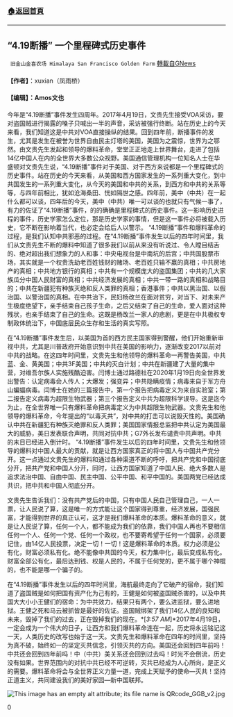 ###  [:house:返回首頁](https://github.com/ourhimalayas/txt)
---

## “4.19断播” 一个里程碑式历史事件
` 旧金山金喜农场 Himalaya San Francisco Golden Farm` [轉載自GNews](https://gnews.org/zh-hans/1198573/)

#### 
**【作者】**：xuxian（凤雨桥）

#### 【编辑】：Amos文也

今年是“4.19断播”事件发生四周年。2017年4月19日，文贵先生接受VOA采访，要对盗国贼进行揭露的嗓子只喊出一半的声音，采访被强行终断。站在历史上的今天来看，我们知道这是中共对VOA直接操纵的结果。回到四年前，断播事件的发生，尤其是发生在被誉为世界自由民主灯塔的美国，美国为之震惊，世界为之鄂然。由文贵先生发起和领导的爆料革命，堂堂正正地走上世界舞台，走进了包括14亿中国人在内的全世界大多数公众视野。美国通信管理机构一位知名人士在华盛顿对文贵先生说，“4.19断播”事件对于美国、对于西方来说都是一个里程碑式的历史事件。站在历史的今天来看，从美国和西方国家发生的一系列重大变化，到中共国发生的一系列重大变化，从今天的美国和中共的关系，到西方和中共的关系等等，与四年前相比，犹如沧海桑田、恍如隔世之感。四年前，美中（中共）在一起什么都可以谈，四年后的今天，美中（中共）唯一可以谈的也就只有气候一事了，有力的佐证了“4.19断播”事件，的的确确是里程碑式的历史事件。这一影响历史进程的事件，历史学家怎么定位，那是历史学家的事情，但是这一事件必将被载入历史，它不断在影响着当代，也必定会给后人以警示。
“4.19断播”事件和爆料革命的过程，是我们认知中共邪恶的过程。在“4.19断播”事件发生以后的四年时间里，我们从文贵先生不断的爆料中知道了很多我们以前从来没有听说过、令人瞠目结舌的、绝对超出我们想象力的人和事：中央电视台是中南坑的后宫；中共国股票市场，其实就是一个权贵洗劫老百姓钱财的赌场、老百姓只输不赢的真相；中共房地产的真相；中共地方银行的真相；中共有一个规模庞大的盗国集团；中共的几大家族瓜分中国人民财富的真相；中共经济发展的真相；中共一带一路的真相和战略目的；中共在新疆犯有种族灭绝和反人类罪的真相；香港事件；中共以黑治国、以假治国、以警治国的真相。在中共治下，民妇杨改兰在面对贫穷，对当下、对未来产生极度绝望下，亲手结束自己孩子生命，之后又结束了自己的生命，爱人面对这种残状，也亲手结束了自己的生命。这既是杨改兰一家人的悲剧，更是在中共极权专制政体统治下，中国底层民众生存和生活的真实写照。

在“4.19断播”事件发生后，以美国为首的西方民主国家得到警醒，他们开始重新审视中共，尤其是川普政府开始意识到中共在美国的影响力，逐渐改变2017以前对中共的战略。在这四年时间里，文贵先生和他领导的爆料革命一再警告美国，中共蓝、金、黄美国；中共3F美国；中共的灭白计划；中共在新疆建了大量的集中营，对维吾尔族人实施残酷迫害。闫博士通过路德社在2020年1月19日向全世界发出警告：认定病毒会人传人；大爆发；强变异；中共隐瞒疫情；病毒来自于军方舟山蝙蝠病毒。闫博士在她的三篇报告中，第一个报告把病毒定义为来自实验室；第二报告定义病毒为超限生物武器；第三个报告定义中共为超限科学误导。这是迄今为止，在全世界唯一只有爆料革命把病毒定义为中共超限生物武器。文贵先生和他领导的爆料革命，今年提出的“以毒灭共”，对中共的打击可以说毁灭性的。美国确认中共在新疆犯有种族灭绝罪和反人类罪；美国国家情报总监把中共认定为美国最大的威胁，美日发表联合声明，共同对抗中共；G7外长发布谴责中共声明。中共的末日已经进入倒计时。
“4.19断播”事件发生以后的四年时间里，文贵先生和他领导的爆料对中国人最大的贡献，就是让西方国家真正的将中国人与中国共产党分开。这一点通过文贵先生的爆料和通过各种渠道不断的呼吁，把共产党和中国彻底分开，把共产党和中国人分开，同时，让西方国家知道了中国人民、绝大多数人是追求法治中国、自由中国、民主中国、公平中国、和平中国的。美国两党已经达成共识，把中共和中国人彻底分开。

文贵先生告诉我们：没有共产党后的中国，只有中国人民自己管理自己，一人一票，让人民说了算，这是唯一的方式能让这个国家得到尊重，经济发展，国强民富，才能得到世界的真正认可，这才是我们爆料革命的本质。爆料革命的意义，就是让人民说了算，任何一个人，都不能成为我们的依靠，我们中国人再也不要相信任何一个人、任何一个党、任何一个政权，也不要寄希望于任何一个国家，必须要记住，由14亿人民投票，决定一切！一切！这是爆料革命的本质。权力必须是公有化，财富必须私有化。绝不能像中共国的今天，权力集中化，最后变成私有化。财富全部公有化，最后达到钱、权是人民的，不属于任何党的，更不属于哪个神棍的，也不能是哪一个骗子的。

在“4.19断播”事件发生以后的四年时间里，海航最终走向了它破产的宿命，我们知道了盗国贼是如何把国有资产化为己有的，王健是如何被盗国贼杀害的，以及中共国大大小小王健们的宿命：为中共效力，结果只有两个，要么进监狱，要么进地狱。王健之死和马云被抓皆是最好的佐证。盗国贼绑架了我们14亿人民的良知和未来，毁掉了我们的过去，正在毁掉我们的现在。*[*3:57 AM*]*2017年4月19日，一定会成为一个伟大的日子，让西方和我们爆料革命连在一起，历史将永远铭记这一天，人类历史的改写也始于这一天。文贵先生和爆料革命在四年的时间里，坚持为真不破，始终如一的坚定灭共信念，引领灭共的方向。美国还会回到四年前吗！中共还会回到四年前吗！中（中共）美关系还会回到过去吗！时光不会倒流，历史没有如果。世界范围内的对抗中共已经不可逆转，灭共已经成为人心所向，是正义的需要。爆料革命将会与全世界正义力量一道，完成上天赋予的使命—灭共！坚持正道主义，共同建设我们的美好家园—新中国联邦。

![This image has an empty alt attribute; its file name is QRcode_GGB_v2.jpg](https://lh4.googleusercontent.com/2Yll3_o8WAewPEle23Re7GrfelivsUtAIPhs7GcD2ESgJg-VONopi2L8w6Ef9y-CnG3MTBoGrEkNhjRYNhpTPx9lEG1pFbewOMFft3CRiJPB4qAMXXonTW_6kfK8FYZElptGfnds)

0

